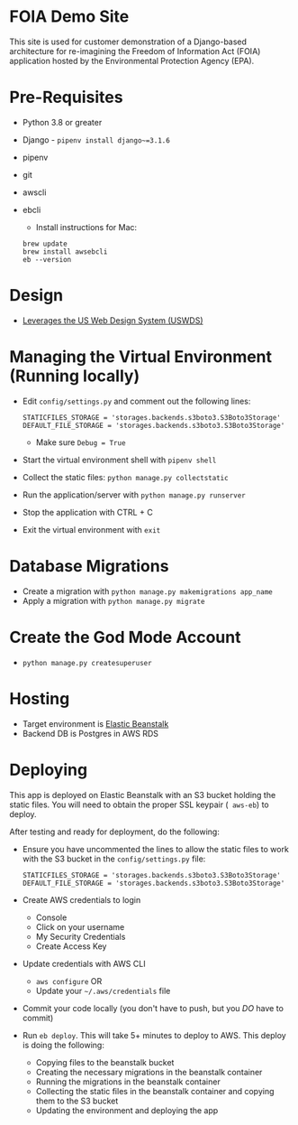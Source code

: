 # FOIA Demo Site

This site is used for customer demonstration of a Django-based architecture for re-imagining the Freedom of Information Act (FOIA) application hosted by the Environmental Protection Agency (EPA).

# Pre-Requisites

- Python 3.8 or greater
- Django - `pipenv install django~=3.1.6`
- pipenv
- git
- awscli
- ebcli
    - Install instructions for Mac:

    ```
    brew update
    brew install awsebcli
    eb --version
    ```

# Design

- [Leverages the US Web Design System (USWDS)](https://designsystem.digital.gov/)

# Managing the Virtual Environment (Running locally)

- Edit `config/settings.py` and comment out the following lines:

    ```
    STATICFILES_STORAGE = 'storages.backends.s3boto3.S3Boto3Storage'
    DEFAULT_FILE_STORAGE = 'storages.backends.s3boto3.S3Boto3Storage'
    ```

    - Make sure `Debug = True`
- Start the virtual environment shell with `pipenv shell`
- Collect the static files: `python manage.py collectstatic`
- Run the application/server with  `python manage.py runserver`
- Stop the application with CTRL + C
- Exit the virtual environment with `exit`

# Database Migrations

- Create a migration with `python manage.py makemigrations app_name`
- Apply a migration with `python manage.py migrate`

# Create the God Mode Account

- `python manage.py createsuperuser`

# Hosting 

- Target environment is [Elastic Beanstalk](https://docs.aws.amazon.com/elasticbeanstalk/latest/dg/create-deploy-python-django.html) 
- Backend DB is Postgres in AWS RDS

# Deploying
This app is deployed on Elastic Beanstalk with an S3 bucket holding the static files. You will need to obtain the proper SSL keypair (` aws-eb`) to deploy.

After testing and ready for deployment, do the following:

- Ensure you have uncommented the lines to allow the static files to work with the S3 bucket in the `config/settings.py` file:

    ```
    STATICFILES_STORAGE = 'storages.backends.s3boto3.S3Boto3Storage'
    DEFAULT_FILE_STORAGE = 'storages.backends.s3boto3.S3Boto3Storage'
    ```
- Create AWS credentials to login
    - Console
    - Click on your username
    - My Security Credentials
    - Create Access Key
- Update credentials with AWS CLI
    - `aws configure` OR
    - Update your `~/.aws/credentials` file
- Commit your code locally (you don't have to push, but you *DO* have to commit)
- Run `eb deploy`. This will take 5+ minutes to deploy to AWS. This deploy is doing the following:
    - Copying files to the beanstalk bucket
    - Creating the necessary migrations in the beanstalk container
    - Running the migrations in the beanstalk container
    - Collecting the static files in the beanstalk container and copying them to the S3 bucket
    - Updating the environment and deploying the app
